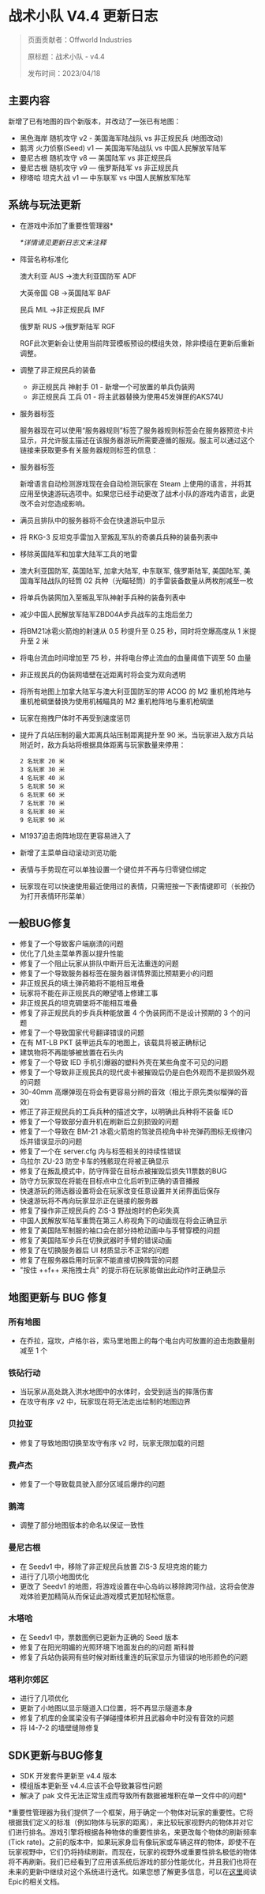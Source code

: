 # 战术小队 V4.4 更新日志

> 页面贡献者：Offworld Industries
>
> 原标题：战术小队 - v4.4
>
> 发布时间：2023/04/18

## 主要内容

新增了已有地图的四个新版本，并改动了一张已有地图：

- 黑色海岸 随机攻守 v2 - 美国海军陆战队 vs 非正规民兵 (地图改动)
- 鹅湾 火力侦察(Seed) v1 — 美国海军陆战队 vs 中国人民解放军陆军
- 曼尼古根 随机攻守 v8 — 美国陆军 vs 非正规民兵
- 曼尼古根 随机攻守 v9 — 俄罗斯陆军 vs 非正规民兵
- 穆塔哈 坦克大战 v1 — 中东联军 vs 中国人民解放军陆军

## 系统与玩法更新

- 在游戏中添加了重要性管理器*

    _*详情请见更新日志文末注释_

- 阵营名称标准化
    
    澳大利亚 AUS ->澳大利亚国防军 ADF
    
    大英帝国 GB ->英国陆军 BAF
    
    民兵 MIL ->非正规民兵 IMF
    
    俄罗斯 RUS ->俄罗斯陆军 RGF

    RGF此次更新会让使用当前阵营模板预设的模组失效，除非模组在更新后重新调整。

- 调整了非正规民兵的装备
    
    - 非正规民兵 神射手 01 - 新增一个可放置的单兵伪装网
    - 非正规民兵 工兵 01 - 将主武器替换为使用45发弹匣的AKS74U

- 服务器标签
  
    服务器现在可以使用“服务器规则”标签了服务器规则标签会在服务器预览卡片显示，并允许服主描述在该服务器游玩所需要遵循的服规。服主可以通过这个链接来获取更多有关服务器规则标签的信息：

- 服务器标签
  
    新增语言自动检测游戏现在会自动检测玩家在 Steam 上使用的语言，并将其应用至快速游玩选项中。如果您已经手动更改了战术小队的游戏内语言，此更改不会对您造成影响。
  
- 满员且排队中的服务器将不会在快速游玩中显示
- 将 RKG-3 反坦克手雷加入至叛乱军队的奇袭兵兵种的装备列表中
- 移除英国陆军和加拿大陆军工兵的地雷
- 澳大利亚国防军, 英国陆军, 加拿大陆军, 中东联军, 俄罗斯陆军, 美国陆军, 美国海军陆战队的轻筒 02 兵种（光瞄轻筒）的手雷装备数量从两枚削减至一枚
- 将单兵伪装网加入至叛乱军队神射手兵种的装备列表中
- 减少中国人民解放军陆军ZBD04A步兵战车的主炮后坐力
- 将BM21冰雹火箭炮的射速从 0.5 秒提升至 0.25 秒，同时将空爆高度从 1 米提升至 2 米
- 将电台流血时间增加至 75 秒，并将电台停止流血的血量阈值下调至 50 血量
- 非正规民兵的伪装网墙壁在近距离时将会变为双向透明
- 将所有地图上加拿大陆军与澳大利亚国防军的带 ACOG 的 M2 重机枪阵地与重机枪碉堡替换为使用机械瞄具的 M2 重机枪阵地与重机枪碉堡
- 玩家在拖拽尸体时不再受到速度惩罚
- 提升了兵站压制的最大距离兵站压制距离提升至 90 米。当玩家进入敌方兵站附近时，敌方兵站将根据具体距离与玩家数量来停用：

    ```text
    2 名玩家 20 米
    3 名玩家 30 米
    4 名玩家 40 米
    5 名玩家 50 米
    6 名玩家 60 米
    7 名玩家 70 米
    8 名玩家 80 米
    9 名玩家 90 米
    ```

- M1937迫击炮阵地现在更容易进入了
- 新增了主菜单自动滚动浏览功能
- 表情与手势现在可以单独设置一个键位并不再与归零键位绑定
- 玩家现在可以快速使用最近使用过的表情，只需短按一下表情键即可（长按仍为打开表情环形菜单）

## 一般BUG修复

- 修复了一个导致客户端崩溃的问题
- 优化了几处主菜单界面以提升性能
- 修复了一个阻止玩家从排队中断开后无法重连的问题
- 修复了一个导致服务器标签在服务器详情界面比预期更小的问题
- 非正规民兵的填土弹药箱将不能相互堆叠
- 玩家将不能在非正规民兵的瞭望塔上修建工事
- 非正规民兵的坦克碉堡将不能相互堆叠
- 修复了非正规民兵的步兵兵种能放置 4 个伪装网而不是设计预期的 3 个的问题
- 修复了一个导致国家代号翻译错误的问题
- 在有 MT-LB PKT 装甲运兵车的地图上，该载具将被正确标记
- 建筑物将不再能够被放置在石头内
- 修复了一个导致 IED 手机引爆器的塑料外壳在某些角度不可见的问题
- 修复了一个导致非正规民兵的现代皮卡被摧毁后仍是白色外观而不是损毁外观的问题
- 30-40mm 高爆弹现在将会有更容易分辨的音效（相比于原先类似榴弹的音效）
- 修正了非正规民兵的工兵兵种的描述文字，以明确此兵种将不装备 IED
- 修复了一个导致部分直升机在刷新后立刻损毁的问题
- 修复了一个导致在 BM-21 冰雹火箭炮的驾驶员视角中补充弹药图标无规律闪烁并错误显示的问题
- 修复了一个在 server.cfg 内与标签相关的持续性错误
- 乌拉尔 ZU-23 防空卡车的残骸现在将被正确显示
- 修复了在叛乱模式中，防守阵营在目标点被摧毁后损失11票数的BUG
- 防守方玩家现在将能在目标点中立化后听到正确的语音播报
- 快速游玩的筛选器设置将会在玩家改变任意设置并关闭界面后保存
- 快速游玩将不再向玩家显示正在链接的服务器
- 修复了操作非正规民兵的 ZiS-3 野战炮时的色彩失真
- 中国人民解放军陆军重筒在第三人称视角下的动画现在将会正确显示
- 修复了美国陆军制服的袖口会在部分持枪动画中与手臂穿模的问题
- 修复了美国陆军步兵在切换武器时手臂的错误动画
- 修复了在切换服务器后 UI 材质显示不正常的问题
- 修复了在服务器启用时玩家不能直接切换阵营的问题
- "按住 ++f++ 来拖拽士兵" 的提示将在玩家能做出此动作时正确显示

## 地图更新与 BUG 修复

### 所有地图

- 在乔拉，寇坎，卢格尔谷，索马里地图上的每个电台内可放置的迫击炮数量削减至 1 个

### 铁砧行动

- 当玩家从高处跳入洪水地图中的水体时，会受到适当的摔落伤害
- 在攻守有序 v2 中，玩家现在将无法走出绘制的地图边界

### 贝拉亚

- 修复了导致地图切换至攻守有序 v2 时，玩家无限加载的问题

### 费卢杰

- 修复了一个导致载具驶入部分区域后爆炸的问题

### 鹅湾

- 调整了部分地图版本的命名以保证一致性

### 曼尼古根

- 在 Seedv1 中，移除了非正规民兵放置 ZIS-3 反坦克炮的能力
- 进行了几项小地图优化
- 更改了 Seedv1 的地图，将游戏设置在中心岛屿以移除跨河作战，这将会使游戏体验更加精简从而保证此游戏模式更加轻松惬意。

### 木塔哈

- 在 Seedv1 中，票数图例已更新为正确的 Seed 版本
- 修复了在阳光明媚的光照环境下地面发白的的问题
斯科普
- 修复了兵站伪装网有些时候对断线重连的玩家显示为错误的地形颜色的问题

### 塔利尔郊区
- 进行了几项优化
- 更新了小地图以显示隧道入口位置，将不再显示隧道本身
- 修复了机库的金属梁没有子弹碰撞体积并且武器命中时没有音效的问题
- 将 I4-7-2 的墙壁缝隙修复

## SDK更新与BUG修复
- SDK 开发套件更新至 v4.4 版本
- 模组版本更新至 v4.4.应该不会导致兼容性问题
- 解决了 pak 文件无法正常生成而导致所有数据被堆积在单一文件中的问题* 

*重要性管理器为我们提供了一个框架，用于确定一个物体对玩家的重要性。它将根据我们定义的标准（例如物体与玩家的距离），来比较玩家视野内的物体并对它们进行排名。游戏引擎将根据各种物体的重要性排名，来更改每个物体的刷新频率(Tick rate)。之前的版本中，如果玩家身后有像玩家或车辆这样的物体，即使不在玩家视野中，它们仍将持续刷新。而现在，玩家的视野外或重要性排名极低的物体将不再刷新。我们已经看到了应用该系统后游戏的部分性能优化，并且我们也将在未来的更新中继续对这个系统进行迭代。如果您想了解更多信息，可以在[这里](https://docs.unrealengine.com/4.27/en-us/testingandoptimization/performanceandprofiling/significancemanager/)阅读Epic的相关文档。
